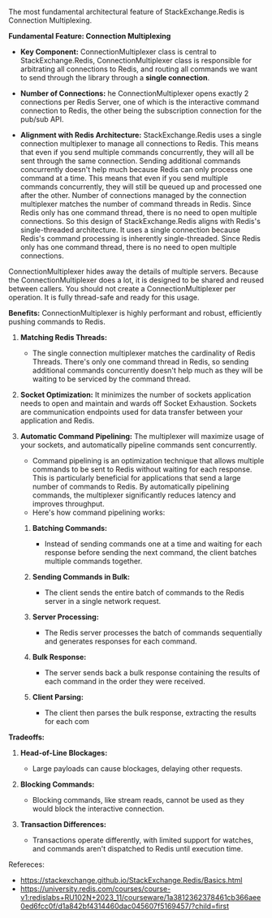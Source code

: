 The most fundamental architectural feature of StackExchange.Redis is Connection Multiplexing.

**Fundamental Feature: Connection Multiplexing**
- **Key Component:** ConnectionMultiplexer class is central to StackExchange.Redis, ConnectionMultiplexer class is responsible for arbitrating all connections to Redis, and routing all commands we want to send through the library through a **single connection**.
  
- **Number of Connections:** he ConnectionMultiplexer opens exactly 2 connections per Redis Server, one of which is the interactive command connection to Redis, the other being the subscription connection for the pub/sub API.
  
- **Alignment with Redis Architecture:** StackExchange.Redis uses a single connection multiplexer to manage all connections to Redis. This means that even if you send multiple commands concurrently, they will all be sent through the same connection. Sending additional commands concurrently doesn't help much because Redis can only process one command at a time. This means that even if you send multiple commands concurrently, they will still be queued up and processed one after the other.  Number of connections managed by the connection multiplexer matches the number of command threads in Redis. Since Redis only has one command thread, there is no need to open multiple connections. So this design of StackExchange.Redis aligns with Redis's single-threaded architecture. It uses a single connection because Redis's command processing is inherently single-threaded. Since Redis only has one command thread, there is no need to open multiple connections.

ConnectionMultiplexer hides away the details of multiple servers. Because the ConnectionMultiplexer does a lot, it is designed to be shared and reused between callers. You should not create a ConnectionMultiplexer per operation. It is fully thread-safe and ready for this usage.

**Benefits:**
 ConnectionMultiplexer is highly performant and robust, efficiently pushing commands to Redis.
 
1. **Matching Redis Threads:**
   - The single connection multiplexer matches the cardinality of Redis Threads. There's only one command thread in Redis, so sending additional commands concurrently doesn't help much as they will be waiting to be serviced by the command thread.

2. **Socket Optimization:**
    It minimizes the number of sockets application needs to open and maintain and wards off Socket Exhaustion.  Sockets are communication endpoints used for data transfer between your application and Redis.

3. **Automatic Command Pipelining:**
    The multiplexer will maximize usage of your sockets, and automatically pipeline commands sent concurrently.
   - Command pipelining is an optimization technique that allows multiple commands to be sent to Redis without waiting for each response. This is particularly beneficial for applications that send a large number of commands to Redis. By automatically pipelining commands, the multiplexer significantly reduces latency and improves throughput.
   - Here's how command pipelining works:
    
    1. **Batching Commands:**
       - Instead of sending commands one at a time and waiting for each response before sending the next command, the client batches multiple commands together.
    
    2. **Sending Commands in Bulk:**
       - The client sends the entire batch of commands to the Redis server in a single network request.
    
    3. **Server Processing:**
       - The Redis server processes the batch of commands sequentially and generates responses for each command.
    
    4. **Bulk Response:**
       - The server sends back a bulk response containing the results of each command in the order they were received.
    
    5. **Client Parsing:**
       - The client then parses the bulk response, extracting the results for each com

**Tradeoffs:**
1. **Head-of-Line Blockages:**
   - Large payloads can cause blockages, delaying other requests.

2. **Blocking Commands:**
   - Blocking commands, like stream reads, cannot be used as they would block the interactive connection.
  
3. **Transaction Differences:**
   - Transactions operate differently, with limited support for watches, and commands aren't dispatched to Redis until execution time.



Refereces: 
* https://stackexchange.github.io/StackExchange.Redis/Basics.html
* https://university.redis.com/courses/course-v1:redislabs+RU102N+2023_11/courseware/1a3812362378461cb366aee0ed6fcc0f/d1a842bf4314460dac045607f5169457/?child=first
